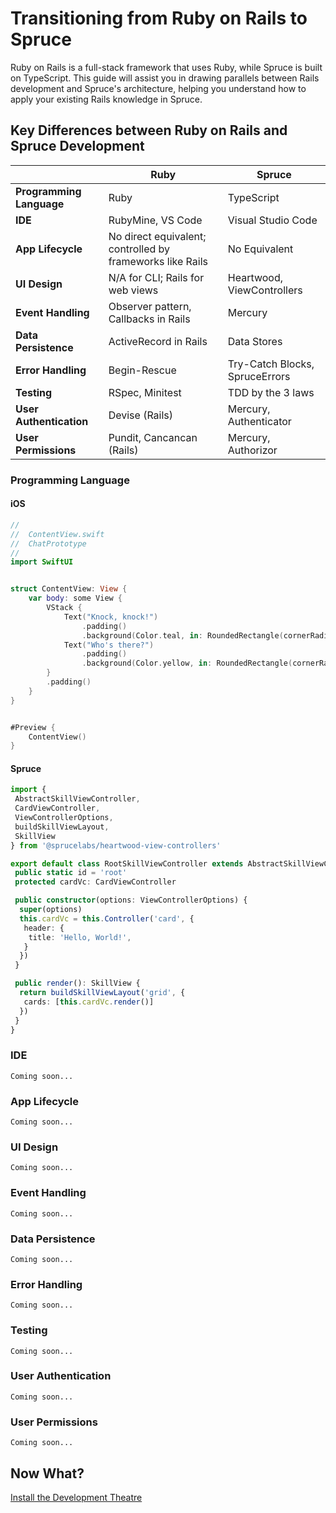 # Transitioning from Ruby on Rails to Spruce

Ruby on Rails is a full-stack framework that uses Ruby, while Spruce is built on TypeScript. This guide will assist you in drawing parallels between Rails development and Spruce's architecture, helping you understand how to apply your existing Rails knowledge in Spruce.

## Key Differences between Ruby on Rails and Spruce Development

|     | Ruby                      | Spruce                   |
|-----------------------|--------------------------|--------------------------|
| **Programming Language** | Ruby                     | TypeScript               |
| **IDE**                 | RubyMine, VS Code        | Visual Studio Code       |
| **App Lifecycle**       | No direct equivalent; controlled by frameworks like Rails | No Equivalent            |
| **UI Design**           | N/A for CLI; Rails for web views | Heartwood, ViewControllers |
| **Event Handling**      | Observer pattern, Callbacks in Rails | Mercury                  |
| **Data Persistence**    | ActiveRecord in Rails    | Data Stores              |
| **Error Handling**      | Begin-Rescue             | Try-Catch Blocks, SpruceErrors |
| **Testing**             | RSpec, Minitest          | TDD by the 3 laws        |
| **User Authentication** | Devise (Rails)           | Mercury, Authenticator   |
| **User Permissions**    | Pundit, Cancancan (Rails) | Mercury, Authorizor      |

### Programming Language

#### iOS

```swift
//
//  ContentView.swift
//  ChatPrototype
//
import SwiftUI


struct ContentView: View {
    var body: some View {
        VStack {
            Text("Knock, knock!")
                .padding()
                .background(Color.teal, in: RoundedRectangle(cornerRadius: 8))
            Text("Who's there?")
                .padding()
                .background(Color.yellow, in: RoundedRectangle(cornerRadius: 8))
        }
        .padding()
    }
}


#Preview {
    ContentView()
}
```

#### Spruce

```typescript
import {
 AbstractSkillViewController,
 CardViewController,
 ViewControllerOptions,
 buildSkillViewLayout,
 SkillView
} from '@sprucelabs/heartwood-view-controllers'

export default class RootSkillViewController extends AbstractSkillViewController {
 public static id = 'root'
 protected cardVc: CardViewController

 public constructor(options: ViewControllerOptions) {
  super(options)
  this.cardVc = this.Controller('card', {
   header: {
    title: 'Hello, World!',
   }
  })
 }

 public render(): SkillView {
  return buildSkillViewLayout('grid', {
   cards: [this.cardVc.render()]
  })
 }
}

```

### IDE

```
Coming soon...

```

### App Lifecycle

```
Coming soon...

```

### UI Design

```
Coming soon...

```

### Event Handling

```
Coming soon...

```

### Data Persistence

```
Coming soon...

```

### Error Handling

```
Coming soon...

```

### Testing

```
Coming soon...

```

### User Authentication

```
Coming soon...

```

### User Permissions

```
Coming soon...

```

## Now What?

<div class="grid-buttons">
    <a class="btn" href="{{ '/getting-started/development-theatre/' | url }}">Install the Development Theatre</a>
</div>
